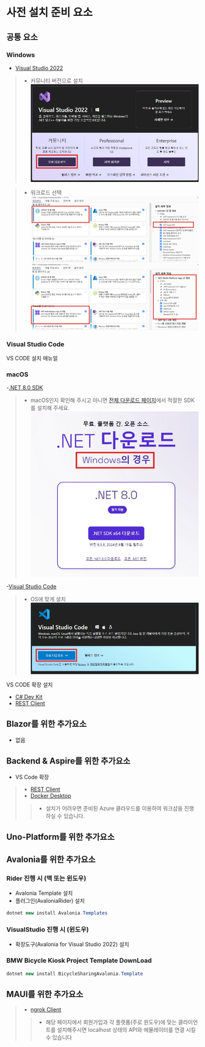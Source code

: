 # 사전 설치 준비 요소

## 공통 요소

### Windows
- [Visual Studio 2022](https://visualstudio.microsoft.com/ko/downloads/)
>- 커뮤니티 버전으로 설치   
>![VS2022](./images/vs2022.jpg)

>- 워크로드 선택   
>![apsnetcore](./images/aspnetcore.jpg)   
>![maui](./images/maui.jpg)

### Visual Studio Code
VS CODE 설치 매뉴얼

### macOS
-[.NET 8.0 SDK](https://dotnet.microsoft.com/ko-kr/download)
>- macOS인지 확인해 주시고 아니면 [전체 다운로드 페이지](https://dotnet.microsoft.com/ko-kr/download/dotnet/8.0)에서 적절한 SDK를 설치해 주세요.   
>![dotnet8](./images/dotnet8.jpg)   

-[Visual Studio Code](https://visualstudio.microsoft.com/ko/downloads/)
>- OS에 맞게 설치   
>![VSCODE](./images/vscode.jpg)

VS CODE 확장 설치
- [C# Dev Kit](https://marketplace.visualstudio.com/items?itemName=ms-dotnettools.csdevkit)
- [REST Client](https://marketplace.visualstudio.com/items?itemName=humao.rest-client)

## Blazor를 위한 추가요소
- 없음

## Backend & Aspire를 위한 추가요소
- VS Code 확장
>- [REST Client](https://marketplace.visualstudio.com/items?itemName=humao.rest-client)
>- [Docker Desktop](https://www.docker.com/products/docker-desktop/)
>>- 설치가 어려우면 준비된 Azure 클라우드를 이용하여 워크샵을 진행하실 수 있습니다.

## Uno-Platform를 위한 추가요소

## Avalonia를 위한 추가요소

### Rider 진행 시 (맥 또는 윈도우)
- Avalonia Template 설치
- 플러그인(AvaloniaRider) 설치
```csharp
dotnet new install Avalonia.Templates
```

### VisualStudio 진행 시 (윈도우) 
- 확장도구(Avalonia for Visual Studio 2022) 설치

### BMW Bicycle Kiosk Project Template DownLoad
```csharp
dotnet new install BicycleSharingAvalonia.Template
```
## MAUI를 위한 추가요소
>- [ngrok Client]([https://marketplace.visualstudio.com/items?itemName=humao.rest-client](https://ngrok.com/download))
>>- 해당 페이지에서 회원가입과 각 플랫폼(주로 윈도우)에 맞는 클라이언트를 설치해주시면 localhost 상태의 API와 에뮬레이터를 연결 시킬 수 있습니다

